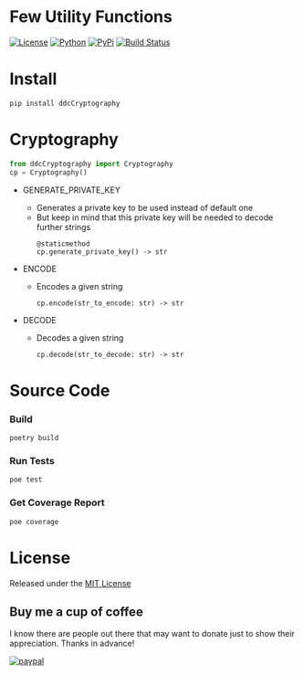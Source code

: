 # Few Utility Functions

[![License](https://img.shields.io/github/license/ddc/ddcCryptography.svg?style=plastic)](https://github.com/ddc/ddcCryptography/blob/master/LICENSE)
[![Python](https://img.shields.io/badge/Python-3.10+-blue.svg?style=plastic)](https://www.python.org)
[![PyPi](https://img.shields.io/pypi/v/ddcCryptography.svg?style=plastic)](https://pypi.python.org/pypi/ddcCryptography)
[![Build Status](https://img.shields.io/endpoint.svg?url=https%3A//actions-badge.atrox.dev/ddc/ddcCryptography/badge?ref=main&style=plastic&label=build&logo=none)](https://actions-badge.atrox.dev/ddc/ddcCryptography/goto?ref=main)


# Install
```shell
pip install ddcCryptography
```

# Cryptography
```python
from ddcCryptography import Cryptography
cp = Cryptography()
```

+ GENERATE_PRIVATE_KEY
    + Generates a private key to be used instead of default one
    + But keep in mind that this private key will be needed to decode further strings
        ```
        @staticmethod
        cp.generate_private_key() -> str
        ```

+ ENCODE
    + Encodes a given string
        ```
        cp.encode(str_to_encode: str) -> str
         ```     

+ DECODE
    + Decodes a given string
        ```
        cp.decode(str_to_decode: str) -> str
        ```


# Source Code
### Build
```shell
poetry build
```


### Run Tests
```shell
poe test
```


### Get Coverage Report
```shell
poe coverage
```


# License
Released under the [MIT License](LICENSE)


## Buy me a cup of coffee
I know there are people out there that may want to donate just to show their appreciation. Thanks in advance!

[![paypal](https://www.paypalobjects.com/en_US/i/btn/btn_donate_SM.gif)](https://www.paypal.com/donate/?business=MRJ2NVUGSK4EA&no_recurring=0&item_name=ddcCryptography&currency_code=USD)
